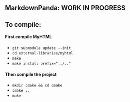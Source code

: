 MarkdownPanda: WORK IN PROGRESS
-------------------------------

## To compile:

#### First compile MyHTML

- `git submodule update --init`
- `cd external-libraries/myhtml`
- `make`
- `make install prefix="../.."`

#### Then compile the project

- `mkdir cmake && cd cmake`
- `cmake ..`
- `make`




